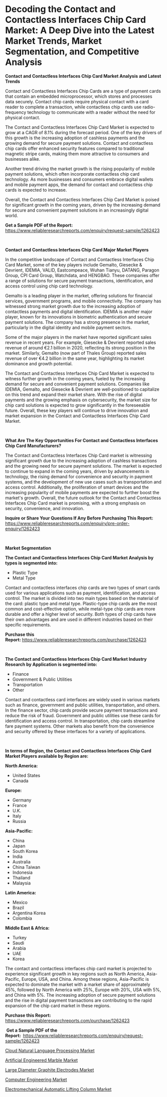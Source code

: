 <p><h1>Decoding the Contact and Contactless Interfaces Chip Card Market: A Deep Dive into the Latest Market Trends, Market Segmentation, and Competitive Analysis</h1></p><p><strong>Contact and Contactless Interfaces Chip Card Market Analysis and Latest Trends</strong></p>
<p><p>Contact and Contactless Interfaces Chip Cards are a type of payment cards that contain an embedded microprocessor, which stores and processes data securely. Contact chip cards require physical contact with a card reader to complete a transaction, while contactless chip cards use radio-frequency technology to communicate with a reader without the need for physical contact.</p><p>The Contact and Contactless Interfaces Chip Card Market is expected to grow at a CAGR of 8.1% during the forecast period. One of the key drivers of this growth is the increasing adoption of cashless payments and the growing demand for secure payment solutions. Contact and contactless chip cards offer enhanced security features compared to traditional magnetic stripe cards, making them more attractive to consumers and businesses alike.</p><p>Another trend driving the market growth is the rising popularity of mobile payment solutions, which often incorporate contactless chip card technology. As more businesses and consumers embrace digital wallets and mobile payment apps, the demand for contact and contactless chip cards is expected to increase.</p><p>Overall, the Contact and Contactless Interfaces Chip Card Market is poised for significant growth in the coming years, driven by the increasing demand for secure and convenient payment solutions in an increasingly digital world.</p></p>
<p><strong>Get a Sample PDF of the Report:&nbsp;</strong> <a href="https://www.reliableresearchreports.com/enquiry/request-sample/1262423">https://www.reliableresearchreports.com/enquiry/request-sample/1262423</a></p>
<p>&nbsp;</p>
<p><strong>Contact and Contactless Interfaces Chip Card Major Market Players</strong></p>
<p><p>In the competitive landscape of Contact and Contactless Interfaces Chip Card Market, some of the key players include Gemalto, Giesecke & Devrient, IDEMIA, VALID, Eastcompeace, Wuhan Tianyu, DATANG, Paragon Group, CPI Card Group, Watchdata, and HENGBAO. These companies offer a range of solutions for secure payment transactions, identification, and access control using chip card technology.</p><p>Gemalto is a leading player in the market, offering solutions for financial services, government programs, and mobile connectivity. The company has witnessed strong market growth due to the increasing adoption of contactless payments and digital identification. IDEMIA is another major player, known for its innovations in biometric authentication and secure payment solutions. The company has a strong presence in the market, particularly in the digital identity and mobile payment sectors.</p><p>Some of the major players in the market have reported significant sales revenue in recent years. For example, Giesecke & Devrient reported sales revenue of around €2.1 billion in 2020, reflecting its strong position in the market. Similarly, Gemalto (now part of Thales Group) reported sales revenue of over €4.2 billion in the same year, highlighting its market dominance and growth potential.</p><p>The Contact and Contactless Interfaces Chip Card Market is expected to witness further growth in the coming years, fueled by the increasing demand for secure and convenient payment solutions. Companies like IDEMIA, Gemalto, and Giesecke & Devrient are well-positioned to capitalize on this trend and expand their market share. With the rise of digital payments and the growing emphasis on cybersecurity, the market size for chip card solutions is expected to grow significantly in the foreseeable future.  Overall, these key players will continue to drive innovation and market expansion in the Contact and Contactless Interfaces Chip Card Market.</p></p>
<p>&nbsp;</p>
<p><strong>What Are The Key Opportunities For Contact and Contactless Interfaces Chip Card Manufacturers?</strong></p>
<p><p>The Contact and Contactless Interfaces Chip Card market is witnessing significant growth due to the increasing adoption of cashless transactions and the growing need for secure payment solutions. The market is expected to continue to expand in the coming years, driven by advancements in technology, the rising demand for convenience and security in payment systems, and the development of new use cases such as transportation and access control. Additionally, the proliferation of smart devices and the increasing popularity of mobile payments are expected to further boost the market's growth. Overall, the future outlook for the Contact and Contactless Interfaces Chip Card market is promising, with a strong emphasis on security, convenience, and innovation.</p></p>
<p><strong>Inquire or Share Your Questions If Any Before Purchasing This Report:</strong> <a href="https://www.reliableresearchreports.com/enquiry/pre-order-enquiry/1262423">https://www.reliableresearchreports.com/enquiry/pre-order-enquiry/1262423</a></p>
<p>&nbsp;</p>
<p><strong>Market Segmentation</strong></p>
<p><strong>The Contact and Contactless Interfaces Chip Card Market Analysis by types is segmented into:</strong></p>
<p><ul><li>Plastic Type</li><li>Metal Type</li></ul></p>
<p><p>Contact and contactless interfaces chip cards are two types of smart cards used for various applications such as payment, identification, and access control. The market is divided into two main types based on the material of the card: plastic type and metal type. Plastic-type chip cards are the most common and cost-effective option, while metal-type chip cards are more durable and offer a higher level of security. Both types of chip cards have their own advantages and are used in different industries based on their specific requirements.</p></p>
<p><strong>Purchase this Report:&nbsp;</strong><a href="https://www.reliableresearchreports.com/purchase/1262423">https://www.reliableresearchreports.com/purchase/1262423</a></p>
<p>&nbsp;</p>
<p><strong>The Contact and Contactless Interfaces Chip Card Market Industry Research by Application is segmented into:</strong></p>
<p><ul><li>Finance</li><li>Government & Public Utilities</li><li>Transportation</li><li>Other</li></ul></p>
<p><p>Contact and contactless card interfaces are widely used in various markets such as finance, government and public utilities, transportation, and others. In the finance sector, chip cards provide secure payment transactions and reduce the risk of fraud. Government and public utilities use these cards for identification and access control. In transportation, chip cards streamline fare payment systems. Other markets also benefit from the convenience and security offered by these interfaces for a variety of applications.</p></p>
<p>&nbsp;</p>
<p><strong>In terms of Region, the Contact and Contactless Interfaces Chip Card Market Players available by Region are:</strong></p>
<p>
    <p> <strong> North America: </strong>
        <ul>
            <li>United States</li>
            <li>Canada</li>
        </ul>
        </p> 
    <p> <strong> Europe: </strong>
        <ul>
            <li>Germany</li>
            <li>France</li>
            <li>U.K.</li>
            <li>Italy</li>
            <li>Russia</li>
        </ul>
        </p> 
    <p> <strong> Asia-Pacific: </strong>
        <ul>
            <li>China</li>
            <li>Japan</li>
            <li>South Korea</li>
            <li>India</li>
            <li>Australia</li>
            <li>China Taiwan</li>
            <li>Indonesia</li>
            <li>Thailand</li>
            <li>Malaysia</li>
        </ul>
        </p> 
    <p> <strong> Latin America: </strong>
        <ul>
            <li>Mexico</li>
            <li>Brazil</li>
            <li>Argentina Korea</li>
            <li>Colombia</li>
        </ul>
        </p> 
    <p> <strong> Middle East & Africa: </strong>
        <ul>
            <li>Turkey</li>
            <li>Saudi</li>
            <li>Arabia</li>
            <li>UAE</li>
            <li>Korea</li>
        </ul>
    </p>
    </p>
<p><p>The contact and contactless interfaces chip card market is projected to experience significant growth in key regions such as North America, Asia-Pacific, Europe, USA, and China. Among these regions, Asia-Pacific is expected to dominate the market with a market share of approximately 45%, followed by North America with 25%, Europe with 20%, USA with 5%, and China with 5%. The increasing adoption of secure payment solutions and the rise in digital payment transactions are contributing to the rapid expansion of the chip card market in these regions.</p></p>
<p><strong>Purchase this Report: </strong><a href="https://www.reliableresearchreports.com/purchase/1262423">https://www.reliableresearchreports.com/purchase/1262423</a></p>
<p>&nbsp;<strong>Get a Sample PDF of the Report:&nbsp;&nbsp;</strong><a href="https://www.reliableresearchreports.com/enquiry/request-sample/1262423">https://www.reliableresearchreports.com/enquiry/request-sample/1262423</a></p>
<p><strong></strong></p>
<p><p><a href="https://medium.com/@nicosmitham/cloud-natural-language-processing-market-the-key-to-successful-business-strategy-forecast-till-8ed9036c0749">Cloud Natural Language Processing Market</a></p><p><a href="https://issuu.com/reportprime-2/docs/artificial-engineered-marble-market-size-2030.pptx">Artificial Engineered Marble Market</a></p><p><a href="https://github.com/Paul14Anderson63/Market-Research-Report-List-2/blob/main/large-diameter-graphite-electrodes-market.md">Large Diameter Graphite Electrodes Market</a></p><p><a href="https://medium.com/@nicosmitham/computer-engineering-nbsp-market-focuses-on-market-share-size-and-projected-forecast-till-2031-0f55669ee8d2">Computer Engineering Market</a></p><p><a href="https://issuu.com/reportprime-2/docs/electromechanical-automatic-lifting-column-market-">Electromechanical Automatic Lifting Column Market</a></p></p>